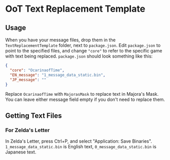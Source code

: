 # OoT Text Replacement Template
## Usage
When you have your message files, drop them in the `TextReplacementTemplate` folder, next to `package.json`. Edit `package.json` to point to the specified files, and change `"core"` to refer to the specific game with text being replaced. `package.json` should look something like this:
```json
{
  "core": "OcarinaofTime",
  "EN_message": "1_message_data_static.bin",
  "JP_message": ""
}
```
Replace `OcarinaofTime` with `MajorasMask` to replace text in Majora's Mask. You can leave either message field empty if you don't need to replace them.

## Getting Text Files
### For Zelda's Letter
In Zelda's Letter, press Ctrl+P, and select "Application: Save Binaries". `1_message_data_static.bin` is English text, `0_message_data_static.bin` is Japanese text.

